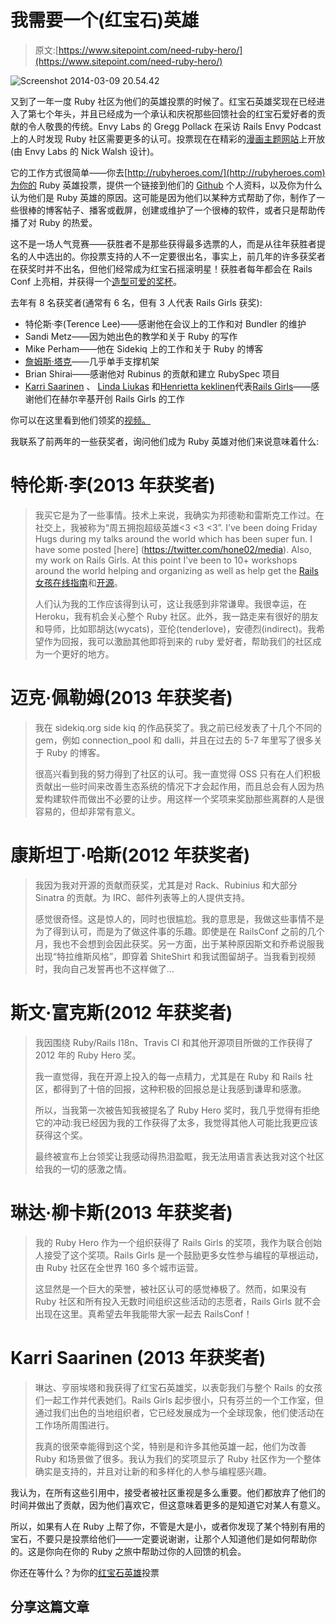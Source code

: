 # 我需要一个(红宝石)英雄

> 原文:[https://www.sitepoint.com/need-ruby-hero/](https://www.sitepoint.com/need-ruby-hero/)

![Screenshot 2014-03-09 20.54.42](../Images/5ce064f295140ec9c9f123e84dce09e1.png)

又到了一年一度 Ruby 社区为他们的英雄投票的时候了。红宝石英雄奖现在已经进入了第七个年头，并且已经成为一个承认和庆祝那些回馈社会的红宝石爱好者的贡献的令人敬畏的传统。Envy Labs 的 Gregg Pollack 在采访 Rails Envy Podcast 上的人时发现 Ruby 社区需要更多的认可。投票现在在精彩的[漫画主题网站](http://rubyheroes.com/)上开放(由 Envy Labs 的 Nick Walsh 设计)。

它的工作方式很简单——你去[http://rubyheroes.com/](http://rubyheroes.com)为你的 Ruby 英雄投票，提供一个链接到他们的 [Github](https://github.com) 个人资料，以及你为什么认为他们是 Ruby 英雄的原因。这可能是因为他们以某种方式帮助了你，制作了一些很棒的博客帖子、播客或截屏，创建或维护了一个很棒的软件，或者只是帮助传播了对 Ruby 的热爱。

这不是一场人气竞赛——获胜者不是那些获得最多选票的人，而是从往年获胜者提名的人中选出的。你投票支持的人不一定要很出名，事实上，前几年的许多获奖者在获奖时并不出名，但他们经常成为红宝石摇滚明星！获胜者每年都会在 Rails Conf 上亮相，并获得一个[造型可爱的奖杯](http://www.flickr.com/photos/x180/2537415785/in/photostream/)。

去年有 8 名获奖者(通常有 6 名，但有 3 人代表 Rails Girls 获奖):

*   特伦斯·李(Terence Lee)——感谢他在会议上的工作和对 Bundler 的维护
*   Sandi Metz——因为她出色的教学和关于 Ruby 的写作
*   Mike Perham——他在 Sidekiq 上的工作和关于 Ruby 的博客
*   [詹姆斯·塔克](https://github.com/raggi)——几乎单手支撑机架
*   Brian Shirai——感谢他对 Rubinus 的贡献和建立 RubySpec 项目
*   [Karri Saarinen](https://github.com/ksaa) 、 [Linda Liukas](https://github.com/lindaliukas) 和[Henrietta keklinen](https://github.com/phenriettak)代表[Rails Girls](http://railsgirls.com/)——感谢他们在赫尔辛基开创 Rails Girls 的工作

你可以在这里看到他们领奖的[视频。](http://www.youtube.com/watch?v=wfy_ctBaU2o)

我联系了前两年的一些获奖者，询问他们成为 Ruby 英雄对他们来说意味着什么:

# 特伦斯·李(2013 年获奖者)

> 我买它是为了一些事情。技术上来说，我确实为邦德勒和雷斯克工作过。在社交上，我被称为“周五拥抱超级英雄<3 <3 <3”. I’ve been doing Friday Hugs during my talks around the world which has been super fun. I have some posted [here] (https://twitter.com/hone02/media). Also, my work on Rails Girls. At this point I’ve been to 10+ workshops around the world helping and organizing as well as help get the [Rails 女孩在线指南](http://guides.railsgirls.com)和[开源](https://github.com/railsgirls/railsgirls.github.com)。
> 
> 人们认为我的工作应该得到认可，这让我感到非常谦卑。我很幸运，在 Heroku，我有机会关心整个 Ruby 社区。此外，我一路走来有很好的朋友和导师，比如耶胡达(wycats)，亚伦(tenderlove)，安德烈(indirect)。我希望作为回报，我可以激励其他即将到来的 ruby 爱好者，帮助我们的社区成为一个更好的地方。

# 迈克·佩勒姆(2013 年获奖者)

> 我在 sidekiq.org side kiq 的作品获奖了。我之前已经发表了十几个不同的 gem，例如 connection_pool 和 dalli，并且在过去的 5-7 年里写了很多关于 Ruby 的博客。
> 
> 很高兴看到我的努力得到了社区的认可。我一直觉得 OSS 只有在人们积极贡献出一些时间来改善生态系统的情况下才会起作用，而且总会有人因为热爱构建软件而做出不必要的让步。用这样一个奖项来奖励那些离群的人是很容易的，但却非常有意义。

# 康斯坦丁·哈斯(2012 年获奖者)

> 我因为我对开源的贡献而获奖，尤其是对 Rack、Rubinius 和大部分 Sinatra 的贡献。为 IRC、邮件列表等上的人提供支持。
> 
> 感觉很奇怪。这是惊人的，同时也很尴尬。我的意思是，我做这些事情不是为了得到认可，而是为了做这件事的乐趣。即使是在 RailsConf 之前的几个月，我也不会想到会因此获奖。另一方面，出于某种原因斯文和乔希说服我出现“特拉维斯风格”，即穿着 ShiteShirt 和我试图留胡子。当我看到视频时，我向自己发誓再也不这样做了…

# 斯文·富克斯(2012 年获奖者)

> 我因围绕 Ruby/Rails I18n、Travis CI 和其他开源项目所做的工作获得了 2012 年的 Ruby Hero 奖。
> 
> 我一直觉得，我在开源上投入的每一点精力，尤其是在 Ruby 和 Rails 社区，都得到了十倍的回报，这种积极的回报总是让我感到谦卑和感激。
> 
> 所以，当我第一次被告知我被提名了 Ruby Hero 奖时，我几乎觉得有拒绝它的冲动:我已经因为我的工作获得了太多，我觉得其他人可能比我更应该获得这个奖。
> 
> 最终被宣布上台领奖让我感动得热泪盈眶，我无法用语言表达我对这个社区给我的一切的感激之情。

# 琳达·柳卡斯(2013 年获奖者)

> 我的 Ruby Hero 作为一个组织获得了 Rails Girls 的奖项，我作为联合创始人接受了这个奖项。Rails Girls 是一个鼓励更多女性参与编程的草根运动，由 Ruby 社区在全世界 160 多个城市运营。
> 
> 这显然是一个巨大的荣誉，被社区认可的感觉棒极了。然而，如果没有 Ruby 社区和所有投入无数时间组织这些活动的志愿者，Rails Girls 就不会出现在这里。真希望去年我能带大家一起去 RailsConf！

# Karri Saarinen (2013 年获奖者)

> 琳达、亨丽埃塔和我获得了红宝石英雄奖，以表彰我们与整个 Rails 的女孩们一起工作并代表她们。Rails Girls 起步很小，只有芬兰的一个工作室，但通过我们出色的当地组织者，它已经发展成为一个全球现象，他们使活动在工作场所周围进行。
> 
> 我真的很荣幸能得到这个奖，特别是和许多其他英雄一起，他们为改善 Ruby 和场景做了很多。我认为我们的奖项显示了 Ruby 社区作为一个整体确实是支持的，并且对让新的和多样化的人参与编程感兴趣。

我认为，在所有这些引用中，接受者被社区重视是多么重要。他们都放弃了他们的时间并做出了贡献，因为他们喜欢它，但这意味着更多的是知道它对某人有意义。

所以，如果有人在 Ruby 上帮了你，不管是大是小，或者你发现了某个特别有用的宝石，不要只是投票给他们——一定要说谢谢，让那个人知道他们是如何帮助你的。这是你向在你的 Ruby 之旅中帮助过你的人回馈的机会。

你还在等什么？为你的[红宝石英雄](http://rubyheroes.com/)投票

## 分享这篇文章
